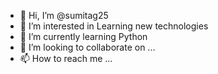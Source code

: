 - 👋 Hi, I’m @sumitag25
- 👀 I’m interested in Learning new technologies
- 🌱 I’m currently learning Python 
- 💞️ I’m looking to collaborate on ...
- 📫 How to reach me ...

<!---
sumitag25/sumitag25 is a ✨ special ✨ repository because its `README.md` (this file) appears on your GitHub profile.
You can click the Preview link to take a look at your changes.
--->
